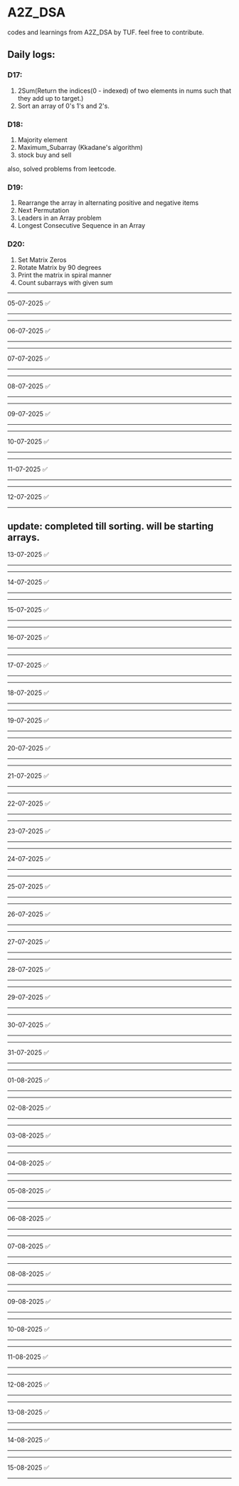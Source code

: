 # A2Z_DSA
codes and learnings from A2Z_DSA by TUF. feel free to contribute.

## Daily logs:
### D17: 
1. 2Sum(Return the indices(0 - indexed) of two elements in nums such that they add up to target.)
2. Sort an array of 0's 1's and 2's.

### D18:
1. Majority element
2. Maximum_Subarray (Kkadane's algorithm)
3. stock buy and sell

also, solved problems from leetcode.

### D19:
1. Rearrange the array in alternating positive and negative items
2. Next Permutation
3. Leaders in an Array problem
4. Longest Consecutive Sequence in an Array

### D20:
1. Set Matrix Zeros
2. Rotate Matrix by 90 degrees
3. Print the matrix in spiral manner
4. Count subarrays with given sum

----------------------------------------

05-07-2025 ✅

----------------------------------------

----------------------------------------

06-07-2025 ✅

----------------------------------------

----------------------------------------

07-07-2025 ✅

----------------------------------------

----------------------------------------

08-07-2025 ✅

----------------------------------------

----------------------------------------

09-07-2025 ✅

----------------------------------------

----------------------------------------

10-07-2025 ✅

----------------------------------------

----------------------------------------

11-07-2025 ✅

----------------------------------------

----------------------------------------

12-07-2025 ✅

----------------------------------------

update: completed till sorting. will be starting arrays.
----------------------------------------

13-07-2025 ✅

----------------------------------------

----------------------------------------

14-07-2025 ✅

----------------------------------------

----------------------------------------

15-07-2025 ✅

----------------------------------------

----------------------------------------

16-07-2025 ✅

----------------------------------------

----------------------------------------

17-07-2025 ✅

----------------------------------------

----------------------------------------

18-07-2025 ✅

----------------------------------------

----------------------------------------

19-07-2025 ✅

----------------------------------------

----------------------------------------

20-07-2025 ✅

----------------------------------------

----------------------------------------

21-07-2025 ✅

----------------------------------------

----------------------------------------

22-07-2025 ✅

----------------------------------------

----------------------------------------

23-07-2025 ✅

----------------------------------------

----------------------------------------

24-07-2025 ✅

----------------------------------------

----------------------------------------

25-07-2025 ✅

----------------------------------------

----------------------------------------

26-07-2025 ✅

----------------------------------------

----------------------------------------

27-07-2025 ✅

----------------------------------------

----------------------------------------

28-07-2025 ✅

----------------------------------------

----------------------------------------

29-07-2025 ✅

----------------------------------------

----------------------------------------

30-07-2025 ✅

----------------------------------------

----------------------------------------

31-07-2025 ✅

----------------------------------------

----------------------------------------

01-08-2025 ✅

----------------------------------------

----------------------------------------

02-08-2025 ✅

----------------------------------------

----------------------------------------

03-08-2025 ✅

----------------------------------------

----------------------------------------

04-08-2025 ✅

----------------------------------------

----------------------------------------

05-08-2025 ✅

----------------------------------------

----------------------------------------

06-08-2025 ✅

----------------------------------------

----------------------------------------

07-08-2025 ✅

----------------------------------------

----------------------------------------

08-08-2025 ✅

----------------------------------------

----------------------------------------

09-08-2025 ✅

----------------------------------------

----------------------------------------

10-08-2025 ✅

----------------------------------------

----------------------------------------

11-08-2025 ✅

----------------------------------------

----------------------------------------

12-08-2025 ✅

----------------------------------------

----------------------------------------

13-08-2025 ✅

----------------------------------------

----------------------------------------

14-08-2025 ✅

----------------------------------------

----------------------------------------

15-08-2025 ✅

----------------------------------------
